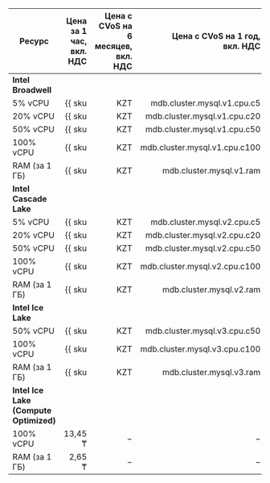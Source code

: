 
| Ресурс        | Цена за 1 час,<br>вкл. НДС                         | Цена с CVoS на 6 месяцев,<br>вкл. НДС                                           | Цена с CVoS на 1 год,<br>вкл. НДС                                               |
|---------------|---------------------------------------------------:|--------------------------------------------------------------------------------:|--------------------------------------------------------------------------------:|
| **Intel Broadwell**                                                                                                                                                                                                                    |
| 5% vCPU       | {{ sku|KZT|mdb.cluster.mysql.v1.cpu.c5|string }}   | −                                                                               | −                                                                               |
| 20% vCPU      | {{ sku|KZT|mdb.cluster.mysql.v1.cpu.c20|string }}  | −                                                                               | −                                                                               |
| 50% vCPU      | {{ sku|KZT|mdb.cluster.mysql.v1.cpu.c50|string }}  | −                                                                               | −                                                                               |
| 100% vCPU     | {{ sku|KZT|mdb.cluster.mysql.v1.cpu.c100|string }} | −                                                                               | −                                                                               |
| RAM (за 1 ГБ) | {{ sku|KZT|mdb.cluster.mysql.v1.ram|string }}      | −                                                                               | −                                                                               |
| **Intel Cascade Lake**                                                                                                                                                                                                                 |
| 5% vCPU       | {{ sku|KZT|mdb.cluster.mysql.v2.cpu.c5|string }}   | −                                                                               | −                                                                               |
| 20% vCPU      | {{ sku|KZT|mdb.cluster.mysql.v2.cpu.c20|string }}  | −                                                                               | −                                                                               |
| 50% vCPU      | {{ sku|KZT|mdb.cluster.mysql.v2.cpu.c50|string }}  | −                                                                               | −                                                                               |
| 100% vCPU     | {{ sku|KZT|mdb.cluster.mysql.v2.cpu.c100|string }} | {{ sku|KZT|v1.commitment.selfcheckout.m6.mdb.mysql.cpu.c100.v2|string }} (-15%) | {{ sku|KZT|v1.commitment.selfcheckout.y1.mdb.mysql.cpu.c100.v2|string }} (-22%) |
| RAM (за 1 ГБ) | {{ sku|KZT|mdb.cluster.mysql.v2.ram|string }}      | {{ sku|KZT|v1.commitment.selfcheckout.m6.mdb.mysql.ram.v2|string }} (-15%)      | {{ sku|KZT|v1.commitment.selfcheckout.y1.mdb.mysql.ram.v2|string }} (-22%)      |
| **Intel Ice Lake**                                                                                                                                                                                                                     |
| 50% vCPU      | {{ sku|KZT|mdb.cluster.mysql.v3.cpu.c50|string }}  | −                                                                               | −                                                                               |
| 100% vCPU     | {{ sku|KZT|mdb.cluster.mysql.v3.cpu.c100|string }} | {{ sku|KZT|v1.commitment.selfcheckout.m6.mdb.mysql.cpu.c100.v3|string }} (-15%) | {{ sku|KZT|v1.commitment.selfcheckout.y1.mdb.mysql.cpu.c100.v3|string }} (-22%) |
| RAM (за 1 ГБ) | {{ sku|KZT|mdb.cluster.mysql.v3.ram|string }}      | {{ sku|KZT|v1.commitment.selfcheckout.m6.mdb.mysql.ram.v3|string }} (-15%)      | {{ sku|KZT|v1.commitment.selfcheckout.y1.mdb.mysql.ram.v3|string }} (-22%)      |
| **Intel Ice Lake (Compute Optimized)** |
| 100% vCPU | 13,45 ₸ | − | − |
| RAM (за 1 ГБ) | 2,65 ₸ | − | − |


